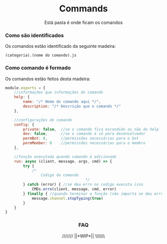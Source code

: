 <h1 align="center"> Commands </h1>
<p align="center">Está pasta é onde ficam os comandos</p>

### Como são identificados
 Os comandos estão identificado da seguinte madeira:

```
(categoria).(nome do comando).js
```

### Como comando é formado
Os comandos estão feitos desta madeira:

```js
module.exports = {
    //informações que informações do comando
    help: {
        name: "/* Nome do comando aqui */",
        description: "/* Descrição que o comando */"
    },

    //configurações do comando
    config: {
        private: false,  //se o comando fica escondido ou não do help
        dev: false,      //se o comando é só para desenvolvedor
        permBot: 0,      //permissões necessárias para o bot 
        permMember: 0    //permissões necessárias para o membro
    },

    //função executada quando comando é adicionado
    run: async (client, message, args, cmd) => {
        try {
            /*
                Codigo do comando
                                    */
        } catch (error) { //se deu erro no codigo executa isso
            CMDs.erro(client, message, cmd, error)
        } finally { //quando terminar a função (não importa se deu erro)
            message.channel.stopTyping(true)
        }
    }
}
```

<h3 align="center"> FAQ </h3>
<p align="center">/////// ||*WIP*|| \\\\\\\</p>
